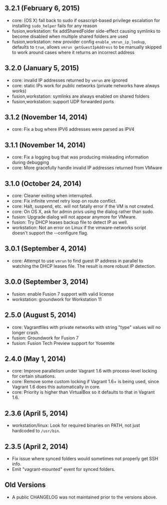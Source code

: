 ## 3.2.1 (February 6, 2015)

  - core: (OS X) fall back to sudo if osascript-based privilege escalation
      for installing `sudo_helper` fails for any reason
  - fusion,workstation: fix addSharedFolder side-effect causing symlinks to
      become disabled when multiple shared folders are used
  - fusion,workstation: new provider config `enable_vmrun_ip_lookup`, defaults
      to `true`, allows `vmrun getGuestIpAddress` to be manually skipped to
      work around cases where it returns an incorrect address

## 3.2.0 (January 5, 2015)

  - core: invalid IP addresses returned by `vmrun` are ignored
  - core: static IPs work for _public_ networks (private networks have
      always works)
  - fusion,workstation: symlinks are always enabled on shared folders
  - fusion,workstation: support UDP forwarded ports

## 3.1.2 (November 14, 2014)

  - core: Fix a bug where IPV6 addresses were parsed as IPV4

## 3.1.1 (November 14, 2014)

  - core: Fix a logging bug that was producing misleading information during
    debugging
  - core: More gracefully handle invalid IP addresses returned from VMware

## 3.1.0 (October 24, 2014)

  - core: Cleaner exiting when interrupted.
  - core: Fix infinite vmnet retry loop on route conflict.
  - core: Halt, suspend, etc. will not fatally error if the VM is not
      created.
  - core: On OS X, ask for admin privs using the dialog rather than sudo.
  - fusion: Upgrade dialog will not appear anymore for VMware.
  - fusion: Try DHCP leases backup file to detect IP as well.
  - workstation: Not an error on Linux if the vmware-networks script doesn't
      support the --configure flag.

## 3.0.1 (September 4, 2014)

  - core: Attempt to use `vmrun` to find guest IP address in parallel to
      watching the DHCP leases file. The result is more robust IP
      detection.

## 3.0.0 (September 3, 2014)

  - fusion: enable Fusion 7 support with valid license
  - workstation: groundwork for Workstation 11

## 2.5.0 (August 5, 2014)

  - core: Vagrantfiles with private networks with string "type" values
      will no longer crash.
  - fusion: Groundwork for Fusion 7
  - fusion: Fusion Tech Preview support for Yosemite

## 2.4.0 (May 1, 2014)

  - core: Improve parallelism under Vagrant 1.6 with process-level locking
      for certain situations.
  - core: Remove some custom locking if Vagrant 1.6+ is being used, since
      Vagrant 1.6 does this automatically in core.
  - core: Priority is higher than VirtualBox so it defaults to that
      in Vagrant 1.6.

## 2.3.6 (April 5, 2014)

  - workstation/linux: Look for required binaries on PATH, not just hardcoded
      to `/usr/bin`.

## 2.3.5 (April 2, 2014)

  - Fix issue where synced folders would sometimes not properly
    get SSH info.
  - Emit "vagrant-mounted" event for synced folders.

## Old Versions

  - A public CHANGELOG was not maintained prior to the versions above.
